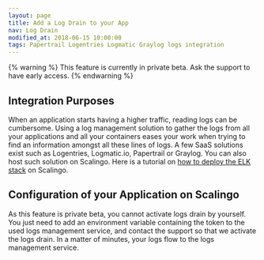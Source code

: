 ```yaml
---
layout: page
title: Add a Log Drain to your App
nav: Log Drain
modified_at: 2018-06-15 10:00:00
tags: Papertrail Logentries Logmatic Graylog logs integration
---
```


{% warning %}
  This feature is currently in private beta. Ask the support to have early access.
{% endwarning %}

## Integration Purposes

When an application starts having a higher traffic, reading logs can be cumbersome. Using a log
management solution to gather the logs from all your applications and all your containers eases your
work when trying to find an information amongst all these lines of logs. A few SaaS solutions exist
such as Logentries, Logmatic.io, Papertrail or Graylog. You can also host such solution on Scalingo.
Here is a tutorial on [how to deploy the ELK
stack](https://scalingo.com/articles/2018/02/23/running-the-elk-stack-on-scalingo.html) on Scalingo.

## Configuration of your Application on Scalingo

As this feature is private beta, you cannot activate logs drain by yourself. You just need to add an
environment variable containing the token to the used logs management service, and contact the
support so that we activate the logs drain. In a matter of minutes, your logs flow to the logs
management service.

